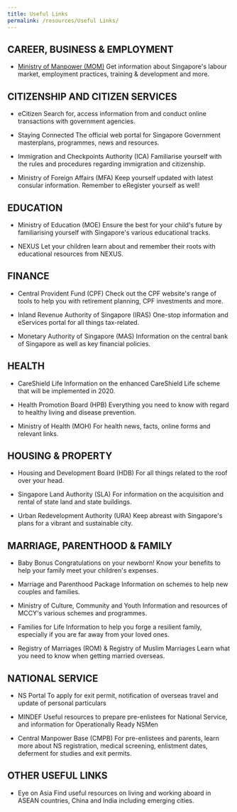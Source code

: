 ```yaml
---
title: Useful Links
permalink: /resources/Useful Links/
---
```


## CAREER, BUSINESS & EMPLOYMENT
*	[Ministry of Manpower (MOM)](https://www.mom.gov.sg/)
Get information about Singapore's labour market, employment practices, training & development and more.
 

## CITIZENSHIP AND CITIZEN SERVICES
*	eCitizen
Search for, access information from and conduct online transactions with government agencies.

*	Staying Connected
The official web portal for Singapore Government masterplans, programmes, news and resources.

*	Immigration and Checkpoints Authority (ICA)
Familiarise yourself with the rules and procedures regarding immigration and citizenship.

*	Ministry of Foreign Affairs (MFA)
Keep yourself updated with latest consular information. Remember to eRegister yourself as well!
 

## EDUCATION
*	Ministry of Education (MOE)
Ensure the best for your child's future by familiarising yourself with Singapore's various educational tracks.

*	NEXUS
Let your children learn about and remember their roots with educational resources from NEXUS.
 

## FINANCE
*	Central Provident Fund (CPF)
Check out the CPF website's range of tools to help you with retirement planning, CPF investments and more.

* Inland Revenue Authority of Singapore (IRAS)
One-stop information and eServices portal for all things tax-related.

*	Monetary Authority of Singapore (MAS)
Information on the central bank of Singapore as well as key financial policies.


## HEALTH
*	CareShield Life
Information on the enhanced CareShield Life scheme that will be implemented in 2020.

*	Health Promotion Board (HPB)
Everything you need to know with regard to healthy living and disease prevention.

*	Ministry of Health (MOH)
For health news, facts, online forms and relevant links.
 

##	HOUSING & PROPERTY
*	Housing and Development Board (HDB)
For all things related to the roof over your head.

*	Singapore Land Authority (SLA)
For information on the acquisition and rental of state land and state buildings.

*	Urban Redevelopment Authority (URA)
Keep abreast with Singapore's plans for a vibrant and sustainable city.
 

##	MARRIAGE, PARENTHOOD & FAMILY
*	Baby Bonus
Congratulations on your newborn! Know your benefits to help your family meet your children's expenses.

*	Marriage and Parenthood Package
Information on schemes to help new couples and families.

*	Ministry of Culture, Community and Youth
Information and resources of MCCY's various schemes and programmes.

*	Families for Life
Information to help you forge a resilient family, especially if you are far away from your loved ones.

*	Registry of Marriages (ROM) & Registry of Muslim Marriages
Learn what you need to know when getting married overseas.


##	NATIONAL SERVICE
*	NS Portal
To apply for exit permit, notification of overseas travel and update of personal particulars

*	MINDEF
Useful resources to prepare pre-enlistees for National Service, and information for Operationally Ready NSMen

*	Central Manpower Base (CMPB)
For pre-enlistees and parents, learn more about NS registration, medical screening, enlistment dates, deferment for studies and exit permits.

##	OTHER USEFUL LINKS

*	Eye on Asia
 Find useful resources on living and working aboard in ASEAN countries, China and India including emerging cities.

